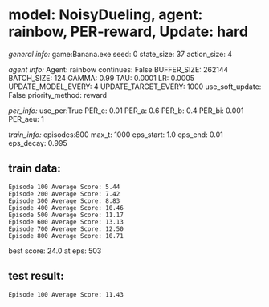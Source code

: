 
# model: NoisyDueling, agent: rainbow, PER-reward, Update: hard

*general info:*
	game:Banana.exe
	seed: 0
	state_size: 37
	action_size: 4

*agent info:*
	Agent: rainbow
	continues: False
	BUFFER_SIZE: 262144
	BATCH_SIZE: 124
	GAMMA: 0.99
	TAU: 0.0001
	LR: 0.0005
	UPDATE_MODEL_EVERY: 4
	UPDATE_TARGET_EVERY: 1000
	use_soft_update: False
	priority_method: reward

*per_info:*
	use_per:True
	PER_e: 0.01
	PER_a: 0.6
	PER_b: 0.4
	PER_bi: 0.001
	PER_aeu: 1

*train_info:*
	episodes:800
	max_t: 1000
	eps_start: 1.0
	eps_end: 0.01
	eps_decay: 0.995



## train data: 

	Episode 100	Average Score: 5.44
	Episode 200	Average Score: 7.42
	Episode 300	Average Score: 8.83
	Episode 400	Average Score: 10.46
	Episode 500	Average Score: 11.17
	Episode 600	Average Score: 13.13
	Episode 700	Average Score: 12.50
	Episode 800	Average Score: 10.71


best score: 24.0 at eps: 503
## test result: 

	Episode 100	Average Score: 11.43
